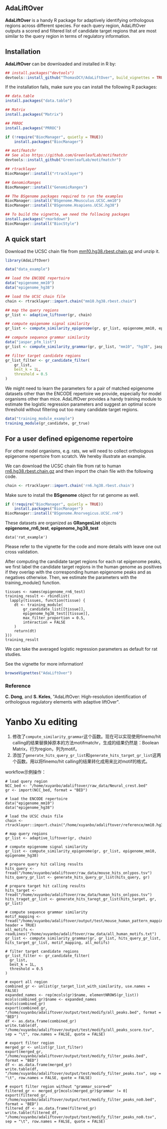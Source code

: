 ## AdaLiftOver
**AdaLiftOver** is a handy R package for adaptively identifying orthologous regions across different species. For each query region, AdaLiftOver outputs a scored and filtered list of candidate target regions that are most similar to the query region in terms of regulatory information.


## Installation

**AdaLiftOver** can be downloaded and installed in R by: 

```r
## install.packages("devtools")
devtools::install_github("ThomasDCY/AdaLiftOver", build_vignettes = TRUE)
```

If the installation fails, make sure you can install the following R packages:

```r
## data.table
install.packages("data.table")

## Matrix
install.packages("Matrix")

## PRROC
install.packages("PRROC")

if (!require("BiocManager", quietly = TRUE))
    install.packages("BiocManager")

## motifmatchr
## See also https://github.com/GreenleafLab/motifmatchr
devtools::install_github("GreenleafLab/motifmatchr")

## rtracklayer
BiocManager::install("rtracklayer")

## GenomicRanges
BiocManager::install("GenomicRanges")

## The BSgenome packages required to run the examples
BiocManager::install("BSgenome.Mmusculus.UCSC.mm10")
BiocManager::install("BSgenome.Hsapiens.UCSC.hg38")

## To build the vignette, we need the following packages
install.packages("rmarkdown")
BiocManager::install("BiocStyle")
```

## A quick start

Download the UCSC chain file from [mm10.hg38.rbest.chain.gz](http://hgdownload.cse.ucsc.edu/goldenpath/mm10/vsHg38/reciprocalBest/mm10.hg38.rbest.chain.gz) and unzip it.

```r
library(AdaLiftOver)

data("data_example")

## load the ENCODE repertoire
data("epigenome_mm10")
data("epigenome_hg38")

## load the UCSC chain file
chain <- rtracklayer::import.chain("mm10.hg38.rbest.chain")

## map the query regions
gr_list <- adaptive_liftover(gr, chain)

## compute epigenome signal similarity
gr_list <- compute_similarity_epigenome(gr, gr_list, epigenome_mm10, epigenome_hg38)

## compute sequence grammar similarity
data("jaspar_pfm_list")
gr_list <- compute_similarity_grammar(gr, gr_list, "mm10", "hg38", jaspar_pfm_list)

## filter target candidate regions
gr_list_filter <- gr_candidate_filter(
    gr_list,
    best_k = 1L,
    threshold = 0.5
)
```

We might need to learn the parameters for a pair of matched epigenome datasets other than the ENCODE repertoire we provide, especially for model organisms other than mice. AdaLiftOver provides a handy training module to estimate the logistic regression parameters and suggest an optimal score threshold without filtering out too many candidate target regions.

```r
data("training_module_example")
training_module(gr_candidate, gr_true)
```



## For a user defined epigenome repertoire

For other model organisms, e.g. rats, we will need to collect orthologous epigenome repertoire from scratch. We hereby illustrate an example.

We can download the UCSC chain file from rat to human [rn6.hg38.rbest.chain.gz](https://hgdownload.soe.ucsc.edu/goldenPath/hg38/vsRn6/reciprocalBest/rn6.hg38.rbest.chain.gz) and then import the chain file with the following code. 

```r
chain <- rtracklayer::import.chain('rn6.hg38.rbest.chain')
```

Make sure to install the **BSgenome** object for rat genome as well.
```r
if (!require("BiocManager", quietly = TRUE))
    install.packages("BiocManager")
BiocManager::install("BSgenome.Rnorvegicus.UCSC.rn6")
```

These datasets are organized as **GRangesList** objects **epigenome_rn6_test**, **epigenome_hg38_test**
```{r}
data('rat_example')
```

Please refer to the vignette for the code and more details with leave one out cross validation.

After computing the candidate target regions for each rat epigenome peaks, 
we first label the candidate target regions in the human genome as positives if they overlap with the corresponding human epigenome peaks and as negatives otherwise.
Then, we estimate the parameters with the training_module() function.

```{r}
tissues <- names(epigenome_rn6_test)
training_result <- rbindlist(
  lapply(tissues, function(tissue) {
    dt <- training_module(
        gr_candidate_list[[tissue]], 
        epigenome_hg38_test[[tissue]], 
        max_filter_proportion = 0.5, 
        interaction = FALSE
    )
    return(dt)
}))
training_result
```

We can take the averaged logistic regression parameters as default for rat studies.



See the vignette for more information!

```r
browseVignettes("AdaLiftOver")
```


### Reference

**C. Dong**, and **S. Keles**, "AdaLiftOver: High-resolution identification of orthologous regulatory elements with adaptive liftOver".

# Yanbo Xu editing
1. 修改了`compute_similarity_grammar`这个函数。现在可以实现使用finemo/hit calling的结果替换掉原本的方法motifmatchr，生成的结果仍然是：Boolean Matrix，行为region，列为motif。   
2. 添加了`generate_hits_query_gr_list`和`generate_hits_target_gr_list`这两个函数。用以将finemo/hit calling的结果转化成用来比对motif的格式。  

workflow示例操作：
```
# load query region
NCC_bed <- "/home/xuyanbo/adaliftover/raw_data/Neural_crest.bed"
gr <- import(NCC_bed, format = "BED")

# load the ENCODE repertoire
data("epigenome_mm10")
data("epigenome_hg38")

# load the UCSC chain file
chain <- rtracklayer::import.chain("/home/xuyanbo/adaliftover/reference/mm10.hg38.rbest.chain")

# map query regions
gr_list <- adaptive_liftover(gr, chain)

# compute epigenome signal similarity
gr_list <- compute_similarity_epigenome(gr, gr_list, epigenome_mm10, epigenome_hg38)

# prepare query hit calling results
hits_query <- fread("/home/xuyanbo/adaliftover/raw_data/mouse_hits_onlypos.tsv")
hits_query_gr_list <- generate_hits_query_gr_list(hits_query, gr)

# prepare target hit calling results
hits_target <- fread("/home/xuyanbo/adaliftover/raw_data/human_hits_onlypos.tsv")
hits_traget_gr_list <- generate_hits_taregt_gr_list(hits_target, gr, gr_list)

# compute sequence grammar similarity
motif_mapping <- fread("/home/xuyanbo/adaliftover/output/test/mouse_human_pattern_mapping.tsv", header = TRUE)
all_motifs <- readLines("/home/xuyanbo/adaliftover/raw_data/all_human_motifs.txt")
gr_list <- compute_similarity_grammar(gr, gr_list, hits_query_gr_list, hits_target_gr_list, motif_mapping, all_motifs)

# filter target candidate regions
gr_list_filter <- gr_candidate_filter(
  gr_list,
  best_k = 1L,
  threshold = 0.5
)

# export all region
combined_gr <- unlist(gr_target_list_with_similarity, use.names = FALSE)
expanded_names <- rep(mcols(gr)$name, elementNROWS(gr_list))
mcols(combined_gr)$name <- expanded_names
mcols(combined_gr)
export(combined_gr, "/home/xuyanbo/adaliftover/output/test/modify/all_peaks.bed", format = "BED")
df <- as.data.frame(combined_gr)
write.table(df, "/home/xuyanbo/adaliftover/output/test/modify/all_peaks_score.tsv", sep = "\t", row.names = FALSE, quote = FALSE)

# export filter region
merged_gr <- unlist(gr_list_filter)
export(merged_gr, "/home/xuyanbo/adaliftover/output/test/modify_filter_peaks.bed", format = "BED")
df <- as.data.frame(merged_gr)
write.table(df, "/home/xuyanbo/adaliftover/output/test/modify_filter_peaks.tsv", sep = "\t", row.names = FALSE, quote = FALSE)

# export filter region without "grammar_score=0"
filtered_gr <- merged_gr[mcols(merged_gr)$grammar != 0]
export(filtered_gr, "/home/xuyanbo/adaliftover/output/test/modify_filter_peaks_no0.bed", format = "BED")
filtered_df <- as.data.frame(filtered_gr)
write.table(filtered_df, "/home/xuyanbo/adaliftover/output/test/modify_filter_peaks_no0.tsv", sep = "\t", row.names = FALSE, quote = FALSE)
```
